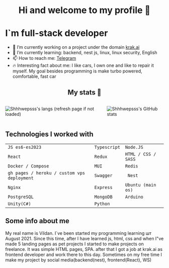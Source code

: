 
# <center>Hi and welcome to my profile 👋</center>


# I`m full-stack developer




- 🔭 I’m currently working on a project under the domain [krak.ai](https://krak.ai)
- 🌱 I’m currently learning: backend, nest js, linux, linux security, English
- 📫 How to reach me: [Telegram](https://t.me/Shhhwepsss)
- 🔥 Interesting fact about me: I like cars, I own one and like to repair it myself. My goal besides programming is make turbo powered, comfortable, fast car

## <center>My stats 👋</center>

<div style="display: flex; justify-content: space-between; gap: 15px; align-items:center;" >
<img  src="https://github-readme-stats.vercel.app/api/top-langs/?username=shhhwepsss&layout=donut&langs_count=10&theme=dark" alt="Shhhwepsss's langs (refresh page if not loaded)" />

![Shhhwepsss's GitHub stats](https://github-readme-stats.vercel.app/api?username=shhhwepsss&theme=dark&show_icons=true)
</div>

## Technologies I worked with

  <table>
    <tr>
      <td><code>JS es6-es2023</code></td>
      <td><code>Typescript</code></td>
      <td><code>Node.JS</code></td>
    </tr>
    <tr>
      <td><code>React</code></td>
      <td><code>Redux </code></td>
      <td><code>HTML / CSS / SASS</code></td>
    </tr>
    <tr>
      <td><code>Docker / Compose</code></td>
      <td><code>MUI</code></td>
      <td><code>Redis</code></td>
    </tr>
    <tr>
      <td><code>gh pages / heroku / custom vps deployment</code></td>
      <td><code>Swagger</code></td>
      <td><code> Nest </code></td>
    </tr>
    <tr>
      <td><code>Nginx</code></td>
      <td><code>Express</code></td>
      <td><code>Ubuntu (main os)</code></td>
    </tr>
    <tr>
      <td><code>PostgreSQL</code></td>
      <td><code>MongoDB</code></td>
      <td><code>Arduino</code></td>
    </tr>
    <tr>
      <td><code>Unity(C#)</code></td>
      <td><code>Python</code></td>
      <td><code></code></td>
    </tr>
  </table>

## Some info about me

My real name is Vildan. I`ve been started my programming learning шт August 2021. Since this time, after I have learned js, html, css and when I"ve made 5 landing pages as pet projects
I started to make projects on freelance. It was simple HTML pages, SPA. after that I got a job at krak.ai as frontend developer and work there to this day.
Sometimes on my free time I make my project by social media(backend(nest), frontend(React), WS)
